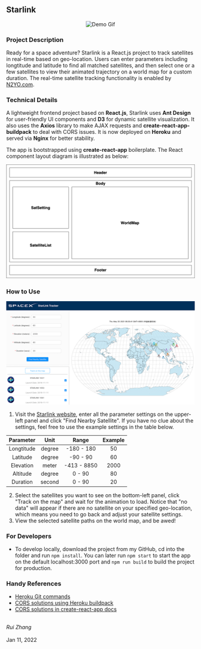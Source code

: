 ## Starlink

<p align="center"><img src="pictures/starlink-demo.gif" alt="Demo Gif"></p>

### Project Description

Ready for a space adventure? Starlink is a React.js project to track satellites in real-time based on geo-location. Users can enter parameters including longtitude and latitude to find all matched satellites, and then select one or a few satellites to view their animated trajectory on a world map for a custom duration. The real-time satellite tracking functionality is enabled by [N2YO.com](https://www.n2yo.com/).

### Technical Details

A lightweight frontend project based on **React.js**, Starlink uses **Ant Design** for user-friendly UI components and **D3** for dynamic satellite visualization. It also uses the **Axios** library to make AJAX requests and **create-react-app-buildpack** to deal with CORS issues. It is now deployed on **Heroku** and served via **Nginx** for better stability.

The app is bootstrapped using **create-react-app** boilerplate. The React component layout diagram is illustrated as below:
<p align="center"><img src="pictures/component-diagram.png" alt="Diagram"></p>

### How to Use

<p align="center"><img src="pictures/recommended-settings.png" alt="Settings"></p>

1. Visit the [Starlink website](https://starlink521.herokuapp.com/), enter all the parameter settings on the upper-left panel and click "Find Nearby Satellite". If you have no clue about the settings, feel free to use the example settings in the table below.

| Parameter | Unit | Range | Example |
| :----: | :----: | :----: | :----: |
| Longtitude | degree | -180 - 180 | 50 |
| Latitude | degree | -90 - 90 | 60 |
| Elevation | meter | -413 - 8850 | 2000 |
| Altitude | degree | 0 - 90 | 80 |
| Duration | second | 0 - 90 | 20 |

2. Select the satellites you want to see on the bottom-left panel, click "Track on the map" and wait for the animation to load. Notice that "no data" will appear if there are no satellite on your specified geo-location, which means you need to go back and adjust your satellite settings.
3. View the selected satellite paths on the world map, and be awed!

### For Developers

* To develop locally, download the project from my GitHub, cd into the folder and run `npm install`. You can later run `npm start` to start the app on the default localhost:3000 port and  `npm run build` to build the project for production.

### Handy References

* [Heroku Git commands](https://devcenter.heroku.com/articles/git)
* [CORS solutions using Heroku buildpack](https://github.com/mars/create-react-app-buildpack)
* [CORS solutions in create-react-app docs](https://create-react-app.dev/docs/proxying-api-requests-in-development/#invalid-host-header-errors-after-configuring-proxy)

<br><em>Rui Zhang</em>
<br><br>Jan 11, 2022

